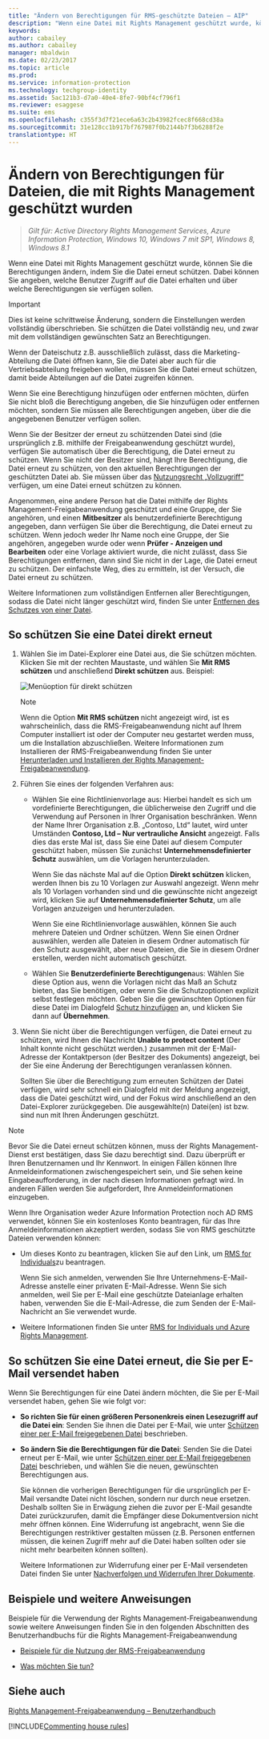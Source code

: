 ```yaml
---
title: "Ändern von Berechtigungen für RMS-geschützte Dateien – AIP"
description: "Wenn eine Datei mit Rights Management geschützt wurde, können Sie die Berechtigungen ändern, indem Sie die Datei erneut schützen. Dabei können Sie angeben, welche Benutzer Zugriff auf die Datei erhalten und über welche Berechtigungen sie verfügen sollen."
keywords: 
author: cabailey
ms.author: cabailey
manager: mbaldwin
ms.date: 02/23/2017
ms.topic: article
ms.prod: 
ms.service: information-protection
ms.technology: techgroup-identity
ms.assetid: 5ac121b3-d7a0-40e4-8fe7-90bf4cf796f1
ms.reviewer: esaggese
ms.suite: ems
ms.openlocfilehash: c355f3d7f21ece6a63c2b43982fcec8f668cd38a
ms.sourcegitcommit: 31e128cc1b917bf767987f0b2144b7f3b6288f2e
translationtype: HT
---
```

# <a name="change-permissions-on-files-that-have-been-protected-by-rights-management"></a>Ändern von Berechtigungen für Dateien, die mit Rights Management geschützt wurden

>*Gilt für: Active Directory Rights Management Services, Azure Information Protection, Windows 10, Windows 7 mit SP1, Windows 8, Windows 8.1*

Wenn eine Datei mit Rights Management geschützt wurde, können Sie die Berechtigungen ändern, indem Sie die Datei erneut schützen. Dabei können Sie angeben, welche Benutzer Zugriff auf die Datei erhalten und über welche Berechtigungen sie verfügen sollen.

> [!IMPORTANT]
> Dies ist keine schrittweise Änderung, sondern die Einstellungen werden vollständig überschrieben. Sie schützen die Datei vollständig neu, und zwar mit dem vollständigen gewünschten Satz an Berechtigungen.
> 
>  Wenn der Dateischutz z.B. ausschließlich zulässt, dass die Marketing-Abteilung die Datei öffnen kann, Sie die Datei aber auch für die Vertriebsabteilung freigeben wollen, müssen Sie die Datei erneut schützen, damit beide Abteilungen auf die Datei zugreifen können.
>
> Wenn Sie eine Berechtigung hinzufügen oder entfernen möchten, dürfen Sie nicht bloß die Berechtigung angeben, die Sie hinzufügen oder entfernen möchten, sondern Sie müssen alle Berechtigungen angeben, über die die angegebenen Benutzer verfügen sollen.

Wenn Sie der Besitzer der erneut zu schützenden Datei sind (die ursprünglich z.B. mithilfe der Freigabeanwendung geschützt wurde), verfügen Sie automatisch über die Berechtigung, die Datei erneut zu schützen. Wenn Sie nicht der Besitzer sind, hängt Ihre Berechtigung, die Datei erneut zu schützen, von den aktuellen Berechtigungen der geschützten Datei ab. Sie müssen über das [Nutzungsrecht „Vollzugriff“](../deploy-use/configure-usage-rights.md#usage-rights-and-descriptions) verfügen, um eine Datei erneut schützen zu können.

Angenommen, eine andere Person hat die Datei mithilfe der Rights Management-Freigabeanwendung geschützt und eine Gruppe, der Sie angehören, und einen **Mitbesitzer** als benutzerdefinierte Berechtigung angegeben, dann verfügen Sie über die Berechtigung, die Datei erneut zu schützen. Wenn jedoch weder Ihr Name noch eine Gruppe, der Sie angehören, angegeben wurde oder wenn **Prüfer - Anzeigen und Bearbeiten** oder eine Vorlage aktiviert wurde, die nicht zulässt, dass Sie Berechtigungen entfernen, dann sind Sie nicht in der Lage, die Datei erneut zu schützen. Der einfachste Weg, dies zu ermitteln, ist der Versuch, die Datei erneut zu schützen.

Weitere Informationen zum vollständigen Entfernen aller Berechtigungen, sodass die Datei nicht länger geschützt wird, finden Sie unter [Entfernen des Schutzes von einer Datei](sharing-app-remove-protection.md).

## <a name="to-re-protect-a-file-in-place"></a>So schützen Sie eine Datei direkt erneut

1.  Wählen Sie im Datei-Explorer eine Datei aus, die Sie schützen möchten. Klicken Sie mit der rechten Maustaste, und wählen Sie **Mit RMS schützen** und anschließend **Direkt schützen** aus. Beispiel:

    ![Menüoption für direkt schützen](../media/ADRMS_MSRMSApp_SP_CompanyDefined.png)

    > [!NOTE]
    > Wenn die Option **Mit RMS schützen** nicht angezeigt wird, ist es wahrscheinlich, dass die RMS-Freigabeanwendung nicht auf Ihrem Computer installiert ist oder der Computer neu gestartet werden muss, um die Installation abzuschließen. Weitere Informationen zum Installieren der RMS-Freigabeanwendung finden Sie unter [Herunterladen und Installieren der Rights Management-Freigabeanwendung](install-sharing-app.md).

2.  Führen Sie eines der folgenden Verfahren aus:

    -   Wählen Sie eine Richtlinienvorlage aus: Hierbei handelt es sich um vordefinierte Berechtigungen, die üblicherweise den Zugriff und die Verwendung auf Personen in Ihrer Organisation beschränken. Wenn der Name Ihrer Organisation z.B. „Contoso, Ltd“ lautet, wird unter Umständen **Contoso, Ltd – Nur vertrauliche Ansicht** angezeigt. Falls dies das erste Mal ist, dass Sie eine Datei auf diesem Computer geschützt haben, müssen Sie zunächst **Unternehmensdefinierter Schutz** auswählen, um die Vorlagen herunterzuladen.

        Wenn Sie das nächste Mal auf die Option **Direkt schützen** klicken, werden Ihnen bis zu 10 Vorlagen zur Auswahl angezeigt. Wenn mehr als 10 Vorlagen vorhanden sind und die gewünschte nicht angezeigt wird, klicken Sie auf **Unternehmensdefinierter Schutz**, um alle Vorlagen anzuzeigen und herunterzuladen.

        Wenn Sie eine Richtlinienvorlage auswählen, können Sie auch mehrere Dateien und Ordner schützen. Wenn Sie einen Ordner auswählen, werden alle Dateien in diesem Ordner automatisch für den Schutz ausgewählt, aber neue Dateien, die Sie in diesem Ordner erstellen, werden nicht automatisch geschützt.

    -   Wählen Sie **Benutzerdefinierte Berechtigungen**aus: Wählen Sie diese Option aus, wenn die Vorlagen nicht das Maß an Schutz bieten, das Sie benötigen, oder wenn Sie die Schutzoptionen explizit selbst festlegen möchten. Geben Sie die gewünschten Optionen für diese Datei im Dialogfeld [Schutz hinzufügen](sharing-app-dialog-box.md) an, und klicken Sie dann auf **Übernehmen**.

3. Wenn Sie nicht über die Berechtigungen verfügen, die Datei erneut zu schützen, wird Ihnen die Nachricht **Unable to protect content** (Der Inhalt konnte nicht geschützt werden.) zusammen mit der E-Mail-Adresse der Kontaktperson (der Besitzer des Dokuments) angezeigt, bei der Sie eine Änderung der Berechtigungen veranlassen können.

    Sollten Sie über die Berechtigung zum erneuten Schützen der Datei verfügen, wird sehr schnell ein Dialogfeld mit der Meldung angezeigt, dass die Datei geschützt wird, und der Fokus wird anschließend an den Datei-Explorer zurückgegeben. Die ausgewählte(n) Datei(en) ist bzw. sind nun mit Ihren Änderungen geschützt. 

> [!NOTE]
> Bevor Sie die Datei erneut schützen können, muss der Rights Management-Dienst erst bestätigen, dass Sie dazu berechtigt sind. Dazu überprüft er Ihren Benutzernamen und Ihr Kennwort. In einigen Fällen können Ihre Anmeldeinformationen zwischengespeichert sein, und Sie sehen keine Eingabeaufforderung, in der nach diesen Informationen gefragt wird. In anderen Fällen werden Sie aufgefordert, Ihre Anmeldeinformationen einzugeben.
>
> Wenn Ihre Organisation weder Azure Information Protection noch AD RMS verwendet, können Sie ein kostenloses Konto beantragen, für das Ihre Anmeldeinformationen akzeptiert werden, sodass Sie von RMS geschützte Dateien verwenden können:
>
> -   Um dieses Konto zu beantragen, klicken Sie auf den Link, um [RMS for Individuals](http://go.microsoft.com/fwlink/?LinkId=309469)zu beantragen.
>
>     Wenn Sie sich anmelden, verwenden Sie Ihre Unternehmens-E-Mail-Adresse anstelle einer privaten E-Mail-Adresse. Wenn Sie sich anmelden, weil Sie per E-Mail eine geschützte Dateianlage erhalten haben, verwenden Sie die E-Mail-Adresse, die zum Senden der E-Mail-Nachricht an Sie verwendet wurde.
> -   Weitere Informationen finden Sie unter [RMS for Individuals und Azure Rights Management](../understand-explore/rms-for-individuals.md).

## <a name="to-re-protect-a-file-that-you-have-emailed"></a>So schützen Sie eine Datei erneut, die Sie per E-Mail versendet haben

Wenn Sie Berechtigungen für eine Datei ändern möchten, die Sie per E-Mail versendet haben, gehen Sie wie folgt vor:

- **So richten Sie für einen größeren Personenkreis einen Lesezugriff auf die Datei ein**: Senden Sie ihnen die Datei per E-Mail, wie unter [Schützen einer per E-Mail freigegebenen Datei](sharing-app-protect-by-email.md) beschrieben.

- **So ändern Sie die Berechtigungen für die Datei**: Senden Sie die Datei erneut per E-Mail, wie unter [Schützen einer per E-Mail freigegebenen Datei](sharing-app-protect-by-email.md) beschrieben, und wählen Sie die neuen, gewünschten Berechtigungen aus. 

    Sie können die vorherigen Berechtigungen für die ursprünglich per E-Mail versandte Datei nicht löschen, sondern nur durch neue ersetzen. Deshalb sollten Sie in Erwägung ziehen die zuvor per E-Mail gesandte Datei zurückzurufen, damit die Empfänger diese Dokumentversion nicht mehr öffnen können. Eine Widerrufung ist angebracht, wenn Sie die Berechtigungen restriktiver gestalten müssen (z.B. Personen entfernen müssen, die keinen Zugriff mehr auf die Datei haben sollten oder sie nicht mehr bearbeiten können sollten).

    Weitere Informationen zur Widerrufung einer per E-Mail versendeten Datei finden Sie unter [Nachverfolgen und Widerrufen Ihrer Dokumente](sharing-app-track-revoke.md).


## <a name="examples-and-other-instructions"></a>Beispiele und weitere Anweisungen
Beispiele für die Verwendung der Rights Management-Freigabeanwendung sowie weitere Anweisungen finden Sie in den folgenden Abschnitten des Benutzerhandbuchs für die Rights Management-Freigabeanwendung

-   [Beispiele für die Nutzung der RMS-Freigabeanwendung](sharing-app-user-guide.md#examples-for-using-the-rms-sharing-application)

-   [Was möchten Sie tun?](sharing-app-user-guide.md#what-do-you-want-to-do)

## <a name="see-also"></a>Siehe auch
[Rights Management-Freigabeanwendung – Benutzerhandbuch](sharing-app-user-guide.md)

[!INCLUDE[Commenting house rules](../includes/houserules.md)]